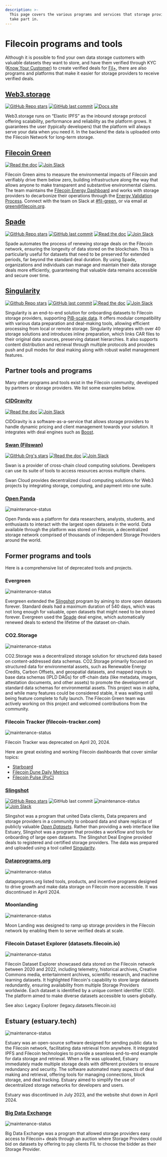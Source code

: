 ```yaml
---
description: >-
  This page covers the various programs and services that storage providers can
  take part in.
---
```


# Filecoin programs and tools

Although it is possible to find your own data storage customers with valuable datasets they want to store, and have them verified through KYC ([Know Your Customer](https://en.wikipedia.org/wiki/Know\_your\_customer)) to create verified deals for [Fil+](../../basics/how-storage-works/filecoin-plus.md), there are also programs and platforms that make it easier for storage providers to receive verified deals.

## [Web3.storage](https://web3.storage/)

[![GitHub Repo stars](https://img.shields.io/github/stars/web3-storage/web3.storage)](https://github.com/web3-storage/web3.storage)
[![GitHub last commit](https://img.shields.io/github/last-commit/web3-storage/web3.storage)](https://github.com/web3-storage/web3.storage/graphs/commit-activity)
[![Docs site](https://img.shields.io/badge/docs-web3.storage-blue)](https://web3.storage/docs/)

Web3.storage runs on “Elastic IPFS” as the inbound storage protocol offering scalability, performance and reliability as the platform grows. It guarantees the user (typically developers) that the platform will always serve your data when you need it. In the backend the data is uploaded onto the Filecoin Network for long-term storage.

## [Filecoin Green](https://green.filecoin.io)

[![Read the doc](https://img.shields.io/badge/docs-gitbook.io-blue)](https://filecoin-green.gitbook.io/filecoin-green-documentation)
[![Join Slack](https://img.shields.io/badge/join-slack-purple)](https://filecoinproject.slack.com/archives/C02HZ215B7Y)

Filecoin Green aims to measure the environmental impacts of Filecoin and verifiably drive them below zero, building infrastructure along the way that allows anyone to make transparent and substantive environmental claims. The team maintains the [Filecoin Energy Dashboard](https://filecoin.energy/) and works with storage providers to decarbonize their operations through the [Energy Validation Process](https://filecoin-green.gitbook.io/filecoin-green-documentation/storage-providers-green-guidance-documentation/storage-providers-tiered-sustainability-claims). Connect with the team on Slack at [#fil-green](https://filecoinproject.slack.com/archives/C02HZ215B7Y), or via email at [green@filecoin.org](mailto:green@filecoin.org).

## [Spade](https://github.com/data-preservation-programs/spade)

[![GitHub Repo stars](https://img.shields.io/github/stars/data-preservation-programs/spade)](https://github.com/data-preservation-programs/spade)
[![GitHub last commit](https://img.shields.io/github/last-commit/data-preservation-programs/spade)](https://github.com/data-preservation-programs/spade/graphs/commit-activity)
[![Read the doc](https://img.shields.io/badge/docs-README-blue)](https://github.com/data-preservation-programs/spade/blob/master/README.md)
[![Join Slack](https://img.shields.io/badge/join-Slack-purple)](https://filecoinproject.slack.com/archives/C0377FJCG1L)

Spade automates the process of renewing storage deals on the Filecoin network, ensuring the longevity of data stored on the blockchain. This is particularly useful for datasets that need to be preserved for extended periods, far beyond the standard deal duration. By using Spade, organizations and individuals can manage and maintain their data storage deals more efficiently, guaranteeing that valuable data remains accessible and secure over time.

## [Singularity](https://github.com/data-preservation-programs/singularity)

[![Github Repo stars](https://img.shields.io/github/stars/data-preservation-programs/singularity)](https://github.com/data-preservation-programs/singularity)
[![GitHub last commit](https://img.shields.io/github/last-commit/data-preservation-programs/singularity)](https://github.com/data-preservation-programs/spade/graphs/commit-activity)
[![Read the doc](https://img.shields.io/badge/docs-gitbook.io-blue)](https://data-programs.gitbook.io/singularity)
[![Join Slack](https://img.shields.io/badge/join-Slack-purple)](https://filecoinproject.slack.com/archives/C05JABREATH)

Singularity is an end-to-end solution for onboarding datasets to Filecoin storage providers, supporting [PiB-scale data](https://stats.singularity.storage/). It offers modular compatibility with various data preparation and deal-making tools, allowing efficient processing from local or remote storage. Singularity integrates with over 40 storage solutions and introduces inline preparation, which links CAR files to their original data sources, preserving dataset hierarchies. It also supports content distribution and retrieval through multiple protocols and provides push and pull modes for deal making along with robust wallet management features.

## Partner tools and programs

Many other programs and tools exist in the Filecoin community, developed by partners or storage providers. We list some examples below.

### [CIDGravity](https://www.cidgravity.com/)

[![Read the doc](https://img.shields.io/badge/docs-cidgravity.com-blue)](https://docs.cidgravity.com)
[![Join Slack](https://img.shields.io/badge/join-Slack-purple)](https://filecoinproject.slack.com/archives/C04SCAG37FH)

CIDGravity is a software-as-a-service that allows storage providers to handle dynamic pricing and client management towards your solution. It integrates with deal engines such as [Boost](https://boost.filecoin.io).

### [Swan (Filswan)](https://github.com/filswan)

[![GitHub Org's stars](https://img.shields.io/github/stars/filswan)](https://github.com/filswan)
[![Read the doc](https://img.shields.io/badge/docs-filswan.com-blue)](https://docs.filswan.com/)
[![Join Slack](https://img.shields.io/badge/join-Slack-purple)](https://filecoinproject.slack.com/archives/C04LBAMBDPD)

Swan is a provider of cross-chain cloud computing solutions. Developers can use its suite of tools to access resources across multiple chains.

Swan Cloud provides decentralized cloud computing solutions for Web3 projects by integrating storage, computing, and payment into one suite.

### [Open Panda](https://openpanda.io/)

![maintenance-status](https://img.shields.io/badge/maintenance-deprecated-red.svg)

Open Panda was a platform for data researchers, analysts, students, and enthusiasts to interact with the largest open datasets in the world. Data available through the platform was stored on Filecoin, a decentralized storage network comprised of thousands of independent Storage Providers around the world.

## Former programs and tools

Here is a comprehensive list of deprecated tools and projects.

### Evergreen

![maintenance-status](https://img.shields.io/badge/maintenance-deprecated_04/2024-red.svg)

Evergreen extended the [Slingshot](#slingshot) program by aiming to store open datasets forever. Standard deals had a maximum duration of 540 days, which was not long enough for valuable, open datasets that might need to be stored forever. Evergreen used the [Spade](#spade) deal engine, which automatically renewed deals to extend the lifetime of the dataset on-chain.

### CO2.Storage

![maintenance-status](https://img.shields.io/badge/maintenance-deprecated_04/2024-red.svg)

CO2.Storage was a decentralized storage solution for structured data based on content-addressed data schemas. CO2.Storage primarily focused on structured data for environmental assets, such as Renewable Energy Credits, Carbon Offsets, and geospatial datasets, and mapped inputs to base data schemas (IPLD DAGs) for off-chain data (like metadata, images, attestation documents, and other assets) to promote the development of standard data schemas for environmental assets. This project was in alpha, and while many features could be considered stable, it was waiting until being feature complete to fully launch. The Filecoin Green team was actively working on this project and welcomed contributions from the community.

### Filecoin Tracker (filecoin-tracker.com)

![maintenance-status](https://img.shields.io/badge/maintenance-deprecated_04/2024-red.svg)

Filecoin Tracker was deprecated on April 20, 2024.

Here are great existing and working Filecoin dashboards that cover similar topics:

- [Starboard](https://dashboard.starboard.ventures/dashboard)
- [Filecoin Dune Daily Metrics](https://dune.com/kalen/filecoin-daily-metrics)
- [Filecoin Pulse (PoC)](https://filecoinpulse.pages.dev/)

### [Slingshot](https://slingshot.filecoin.io)

[![GitHub Repo stars](https://img.shields.io/github/stars/filecoin-project/slingshot)](https://github.com/filecoin-project/slingshot)
![GitHub last commit](https://img.shields.io/github/last-commit/filecoin-project/slingshot)
![maintenance-status](https://img.shields.io/badge/maintenance-deprecated-red.svg)
[![Join Slack](https://img.shields.io/badge/join-Slack-purple)](https://filecoinproject.slack.com/archives/C01AZP8BKRQ)

Slingshot was a program that united Data clients, Data preparers and storage providers in a community to onboard data and share replicas of publicly valuable [_Open Datasets_](https://datasets.filecoin.io). Rather than providing a web interface like Estuary, Slingshot was a program that provides a workflow and tools for onboarding of large open datasets. The Slingshot Deal Engine provided deals to registered and certified storage providers. The data was prepared and uploaded using a tool called [Singularity](#singularity).

### [Dataprograms.org](https://dataprograms.org)

![maintenance-status](https://img.shields.io/badge/maintenance-deprecated_04/2024-red.svg)

dataprograms.org listed tools, products, and incentive programs designed to drive growth and make data storage on Filecoin more accessible. It was discontinued in April 2024.

### Moonlanding

![maintenance-status](https://img.shields.io/badge/maintenance-deprecated_04/2024-red.svg)

Moon Landing was designed to ramp up storage providers in the Filecoin network by enabling them to serve verified deals at scale.

### Filecoin Dataset Explorer (datasets.filecoin.io)

![maintenance-status](https://img.shields.io/badge/maintenance-deprecated_04/2024-red.svg)

Filecoin Dataset Explorer showcased data stored on the Filecoin network between 2020 and 2022, including telemetry, historical archives, Creative Commons media, entertainment archives, scientific research, and machine learning datasets. It highlighted Filecoin's capability to store large datasets redundantly, ensuring availability from multiple Storage Providers worldwide. Each dataset is identified by a unique content identifier (CID). The platform aimed to make diverse datasets accessible to users globally.

See also: Legacy Explorer (legacy.datasets.filecoin.io)

## Estuary (estuary.tech)

![maintenance-status](https://img.shields.io/badge/maintenance-deprecated_07/2023-red.svg)

Estuary was an open-source software designed for sending public data to the Filecoin network, facilitating data retrieval from anywhere. It integrated IPFS and Filecoin technologies to provide a seamless end-to-end example for data storage and retrieval. When a file was uploaded, Estuary immediately made multiple storage deals with different providers to ensure redundancy and security. The software automated many aspects of deal making and retrieval, offering tools for managing connections, block storage, and deal tracking. Estuary aimed to simplify the use of decentralized storage networks for developers and users.

Estuary was discontinued in July 2023, and the website shut down in April 2024.

### [Big Data Exchange](https://www.bigdataexchange.io/)

![maintenance-status](https://img.shields.io/badge/maintenance-deprecated_04/2024-red.svg)

Big Data Exchange was a program that allowed storage providers easy access to Filecoin+ deals through an auction where Storage Providers could bid on datasets by offering to pay clients FIL to choose the bidder as their Storage Provider.


